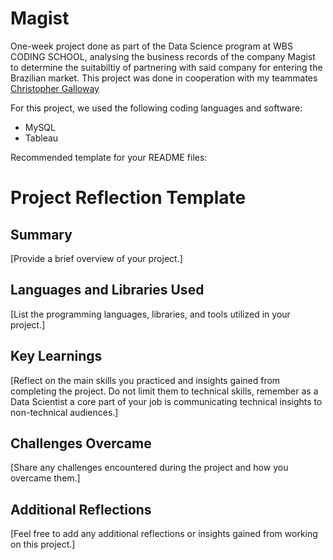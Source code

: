 # Magist

One-week project done as part of the Data Science program at WBS CODING SCHOOL, analysing the business records of the company Magist to determine the suitabiltiy of partnering with said company for entering the Brazilian market. This project was done in cooperation with my teammates [Christopher Galloway](https://github.com/userCG86)

For this project, we used the following coding languages and software:
* MySQL
* Tableau



Recommended template for your README files:
# Project Reflection Template
## Summary
[Provide a brief overview of your project.]
## Languages and Libraries Used
[List the programming languages, libraries, and tools utilized in your project.]
## Key Learnings
[Reflect on the main skills you practiced and insights gained from completing the project. Do not
limit them to technical skills, remember as a Data Scientist a core part of your job is
communicating technical insights to non-technical audiences.]
## Challenges Overcame
[Share any challenges encountered during the project and how you overcame them.]
## Additional Reflections
[Feel free to add any additional reflections or insights gained from working on this project.]
